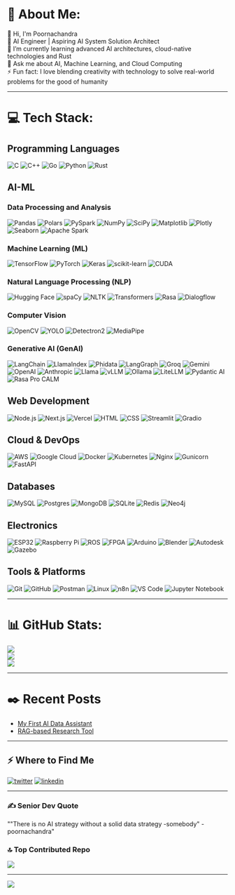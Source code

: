 # 💫 About Me:
👋 Hi, I'm Poornachandra  
🔭 AI Engineer | Aspiring AI System Solution Architect  
🌱 I’m currently learning advanced AI architectures, cloud-native technologies and Rust  
💬 Ask me about AI, Machine Learning, and Cloud Computing  
⚡ Fun fact: I love blending creativity with technology to solve real-world problems for the good of humanity 

---

# 💻 Tech Stack:
## Programming Languages
![C](https://img.shields.io/badge/c-%2300599C.svg?style=for-the-badge&logo=c&logoColor=white) 
![C++](https://img.shields.io/badge/c++-%2300599C.svg?style=for-the-badge&logo=c%2B%2B&logoColor=white) 
![Go](https://img.shields.io/badge/go-%2300ADD8.svg?style=for-the-badge&logo=go&logoColor=white) 
![Python](https://img.shields.io/badge/python-3670A0?style=for-the-badge&logo=python&logoColor=ffdd54) 
![Rust](https://img.shields.io/badge/rust-%23000000.svg?style=for-the-badge&logo=rust&logoColor=white) 

## AI-ML 
### Data Processing and Analysis
![Pandas](https://img.shields.io/badge/pandas-%23150458.svg?style=for-the-badge&logo=pandas&logoColor=white)
![Polars](https://img.shields.io/badge/Polars-%23000000.svg?style=for-the-badge&logo=polars&logoColor=white) 
![PySpark](https://img.shields.io/badge/PySpark-%23E25A1C.svg?style=for-the-badge&logo=apache-spark&logoColor=white) 
![NumPy](https://img.shields.io/badge/numpy-%23013243.svg?style=for-the-badge&logo=numpy&logoColor=white) 
![SciPy](https://img.shields.io/badge/SciPy-%230C55A5.svg?style=for-the-badge&logo=scipy&logoColor=white) 
![Matplotlib](https://img.shields.io/badge/Matplotlib-%23ffffff.svg?style=for-the-badge&logo=Matplotlib&logoColor=black) 
![Plotly](https://img.shields.io/badge/Plotly-%233F4F75.svg?style=for-the-badge&logo=plotly&logoColor=white) 
![Seaborn](https://img.shields.io/badge/Seaborn-%230C55A5.svg?style=for-the-badge&logo=seaborn&logoColor=white) 
![Apache Spark](https://img.shields.io/badge/Apache%20Spark-%23E25A1C.svg?style=for-the-badge&logo=apache-spark&logoColor=white) 

### Machine Learning (ML)
![TensorFlow](https://img.shields.io/badge/TensorFlow-%23FF6F00.svg?style=for-the-badge&logo=TensorFlow&logoColor=white) 
![PyTorch](https://img.shields.io/badge/PyTorch-%23EE4C2C.svg?style=for-the-badge&logo=PyTorch&logoColor=white) 
![Keras](https://img.shields.io/badge/Keras-%23D00000.svg?style=for-the-badge&logo=Keras&logoColor=white) 
![scikit-learn](https://img.shields.io/badge/scikit--learn-%23F7931E.svg?style=for-the-badge&logo=scikit-learn&logoColor=white) 
![CUDA](https://img.shields.io/badge/cuda-%23000000.svg?style=for-the-badge&logo=nVIDIA&logoColor=green) 

### Natural Language Processing (NLP)
![Hugging Face](https://img.shields.io/badge/Hugging%20Face-%23FFD21E.svg?style=for-the-badge&logo=huggingface&logoColor=black) 
![spaCy](https://img.shields.io/badge/spaCy-%23009E73.svg?style=for-the-badge&logo=spacy&logoColor=white) 
![NLTK](https://img.shields.io/badge/NLTK-%23007ACC.svg?style=for-the-badge&logo=python&logoColor=white) 
![Transformers](https://img.shields.io/badge/Transformers-%23FF6F00.svg?style=for-the-badge&logo=pytorch&logoColor=white)
![Rasa](https://img.shields.io/badge/Rasa-%23000000.svg?style=for-the-badge&logo=rasa&logoColor=white)
![Dialogflow](https://img.shields.io/badge/Dialogflow-%23000000.svg?style=for-the-badge&logo=dialogflow&logoColor=white)

### Computer Vision
![OpenCV](https://img.shields.io/badge/opencv-%23white.svg?style=for-the-badge&logo=opencv&logoColor=white) 
![YOLO](https://img.shields.io/badge/YOLO-%2300FF00.svg?style=for-the-badge&logo=yolo&logoColor=white) 
![Detectron2](https://img.shields.io/badge/Detectron2-%23000000.svg?style=for-the-badge&logo=facebook&logoColor=white) 
![MediaPipe](https://img.shields.io/badge/MediaPipe-%2300ADD8.svg?style=for-the-badge&logo=google&logoColor=white) 

### Generative AI (GenAI)
![LangChain](https://img.shields.io/badge/LangChain-%23000000.svg?style=for-the-badge&logo=langchain&logoColor=white) 
![LlamaIndex](https://img.shields.io/badge/LlamaIndex-%23000000.svg?style=for-the-badge&logo=llama-index&logoColor=white) 
![Phidata](https://img.shields.io/badge/Phidata-%23000000.svg?style=for-the-badge&logo=phidata&logoColor=white) 
![LangGraph](https://img.shields.io/badge/LangGraph-%23000000.svg?style=for-the-badge&logo=langgraph&logoColor=white) 
![Groq](https://img.shields.io/badge/Groq-%23000000.svg?style=for-the-badge&logo=groq&logoColor=white) 
![Gemini](https://img.shields.io/badge/Gemini-%23000000.svg?style=for-the-badge&logo=google&logoColor=white) 
![OpenAI](https://img.shields.io/badge/OpenAI-%2341216B.svg?style=for-the-badge&logo=openai&logoColor=white)
![Anthropic](https://img.shields.io/badge/Anthropic-%23000000.svg?style=for-the-badge&logo=https://raw.githubusercontent.com/anthropics/anthropic-sdk-python/main/docs/assets/anthropic_logo.png&logoColor=white)
![Llama](https://img.shields.io/badge/Llama-%23000000.svg?style=for-the-badge&logo=meta&logoColor=white) 
![vLLM](https://img.shields.io/badge/vLLM-%23000000.svg?style=for-the-badge&logo=vllm&logoColor=white) 
![Ollama](https://img.shields.io/badge/Ollama-%23000000.svg?style=for-the-badge&logo=ollama&logoColor=white) 
![LiteLLM](https://img.shields.io/badge/LiteLLM-%23000000.svg?style=for-the-badge&logo=liteLLM&logoColor=white) 
![Pydantic AI](https://img.shields.io/badge/Pydantic%20AI-%23000000.svg?style=for-the-badge&logo=pydantic&logoColor=white)
![Rasa Pro CALM](https://img.shields.io/badge/Rasa%20Pro-%23000000.svg?style=for-the-badge&logo=https://raw.githubusercontent.com/RasaHQ/rasa/main/docs/_static/rasa_pro_logo.png&logoColor=white)

## Web Development
![Node.js](https://img.shields.io/badge/Node.js-%23339933.svg?style=for-the-badge&logo=node.js&logoColor=white)
![Next.js](https://img.shields.io/badge/Next.js-%23000000.svg?style=for-the-badge&logo=next.js&logoColor=white)
![Vercel](https://img.shields.io/badge/Vercel-%23000000.svg?style=for-the-badge&logo=vercel&logoColor=white)
![HTML](https://img.shields.io/badge/HTML-%23E34F26.svg?style=for-the-badge&logo=html5&logoColor=white)
![CSS](https://img.shields.io/badge/CSS-%231572B6.svg?style=for-the-badge&logo=css3&logoColor=white)
![Streamlit](https://img.shields.io/badge/Streamlit-%23FF4B4B.svg?style=for-the-badge&logo=streamlit&logoColor=white)
![Gradio](https://img.shields.io/badge/Gradio-%23000000.svg?style=for-the-badge&logo=gradio&logoColor=white)

## Cloud & DevOps
![AWS](https://img.shields.io/badge/AWS-%23FF9900.svg?style=for-the-badge&logo=amazon-aws&logoColor=white) 
![Google Cloud](https://img.shields.io/badge/GoogleCloud-%234285F4.svg?style=for-the-badge&logo=google-cloud&logoColor=white) 
![Docker](https://img.shields.io/badge/docker-%230db7ed.svg?style=for-the-badge&logo=docker&logoColor=white) 
![Kubernetes](https://img.shields.io/badge/kubernetes-%23326ce5.svg?style=for-the-badge&logo=kubernetes&logoColor=white) 
![Nginx](https://img.shields.io/badge/nginx-%23009639.svg?style=for-the-badge&logo=nginx&logoColor=white) 
![Gunicorn](https://img.shields.io/badge/gunicorn-%298729.svg?style=for-the-badge&logo=gunicorn&logoColor=white) 
![FastAPI](https://img.shields.io/badge/FastAPI-005571?style=for-the-badge&logo=fastapi) 

## Databases
![MySQL](https://img.shields.io/badge/mysql-4479A1.svg?style=for-the-badge&logo=mysql&logoColor=white) 
![Postgres](https://img.shields.io/badge/postgres-%23316192.svg?style=for-the-badge&logo=postgresql&logoColor=white) 
![MongoDB](https://img.shields.io/badge/MongoDB-%234ea94b.svg?style=for-the-badge&logo=mongodb&logoColor=white) 
![SQLite](https://img.shields.io/badge/sqlite-%2307405e.svg?style=for-the-badge&logo=sqlite&logoColor=white) 
![Redis](https://img.shields.io/badge/redis-%23DD0031.svg?style=for-the-badge&logo=redis&logoColor=white) 
![Neo4j](https://img.shields.io/badge/Neo4j-008CC1?style=for-the-badge&logo=neo4j&logoColor=white) 

## Electronics
![ESP32](https://img.shields.io/badge/ESP32-%23000000.svg?style=for-the-badge&logo=espressif&logoColor=white) 
![Raspberry Pi](https://img.shields.io/badge/Raspberry%20Pi-C51A4A.svg?style=for-the-badge&logo=raspberry-pi&logoColor=white) 
![ROS](https://img.shields.io/badge/ROS-%230A0FF9.svg?style=for-the-badge&logo=ros&logoColor=white) 
![FPGA](https://img.shields.io/badge/FPGA-%23000000.svg?style=for-the-badge&logo=xilinx&logoColor=white)
![Arduino](https://img.shields.io/badge/-Arduino-00979D?style=for-the-badge&logo=Arduino&logoColor=white)
![Blender](https://img.shields.io/badge/Blender-%23F5792A.svg?style=for-the-badge&logo=blender&logoColor=white)
![Autodesk](https://img.shields.io/badge/Autodesk-%23000000.svg?style=for-the-badge&logo=autodesk&logoColor=white)
![Gazebo](https://img.shields.io/badge/Gazebo-%23000000.svg?style=for-the-badge&logo=gazebo&logoColor=white)


## Tools & Platforms
![Git](https://img.shields.io/badge/git-%23F05033.svg?style=for-the-badge&logo=git&logoColor=white) 
![GitHub](https://img.shields.io/badge/github-%23121011.svg?style=for-the-badge&logo=github&logoColor=white) 
![Postman](https://img.shields.io/badge/Postman-FF6C37?style=for-the-badge&logo=postman&logoColor=white) 
![Linux](https://img.shields.io/badge/Linux-%23FCC624.svg?style=for-the-badge&logo=linux&logoColor=black)
![n8n](https://img.shields.io/badge/n8n-%23000000.svg?style=for-the-badge&logo=n8n&logoColor=white)
![VS Code](https://img.shields.io/badge/VS%20Code-%23007ACC.svg?style=for-the-badge&logo=visual-studio-code&logoColor=white)
![Jupyter Notebook](https://img.shields.io/badge/Jupyter%20Notebook-%23F37626.svg?style=for-the-badge&logo=jupyter&logoColor=white)

---

# 📊 GitHub Stats:
![](https://github-readme-stats.vercel.app/api?username=poornachandra24&theme=dark&hide_border=false&include_all_commits=true&count_private=true)<br/>
![](https://github-readme-streak-stats.herokuapp.com/?user=poornachandra24&theme=dark&hide_border=false)<br/>
![](https://github-readme-stats.vercel.app/api/top-langs/?username=poornachandra24&theme=dark&hide_border=false&include_all_commits=true&count_private=true&layout=compact)

---

# ✒️ Recent Posts
- [My First AI Data Assistant](https://x.com/iris24244242/status/1749056124672983212)  
- [RAG-based Research Tool](https://x.com/iris24244242/status/1777302368486359489)  

---

## ⚡️ Where to Find Me
<a target="_blank" href="https://twitter.com/iris24244242" style="display: inline-block;"><img src="https://img.shields.io/badge/twitter-x?style=for-the-badge&logo=x&logoColor=white&color=%230f1419" alt="twitter" /></a>
<a target="_blank" href="https://www.linkedin.com/in/Poornachandra M " style="display: inline-block;"><img src="https://img.shields.io/badge/linkedin-logo?style=for-the-badge&logo=linkedin&logoColor=white&color=%230a77b6" alt="linkedin" /></a>

---

### ✍️ Senior Dev Quote
""There is no AI strategy without a solid data strategy 
-somebody" -poornachandra"

### 🔝 Top Contributed Repo
![](https://github-contributor-stats.vercel.app/api?username=poornachandra24&limit=5&theme=dark&combine_all_yearly_contributions=true)

---

[![](https://visitcount.itsvg.in/api?id=poornachandra24&icon=0&color=0)](https://visitcount.itsvg.in)

<!-- Proudly created with GPRM ( https://gprm.itsvg.in ) -->
